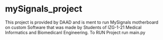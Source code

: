 # mySignals_project

This project is provided by DAAD and is ment to run MySignals motherboard on custom Software that was made by Students of IZG-1-21 Medical Informatics and Biomedicanl Engineering. 
To RUN Project run main.py

